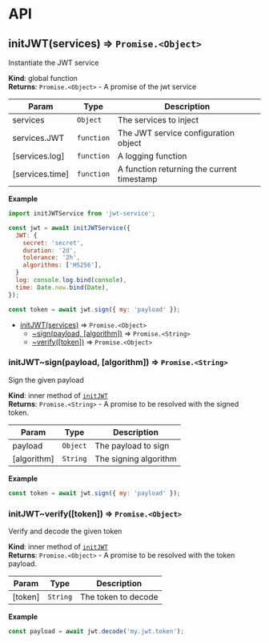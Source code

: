 # API
<a name="initJWT"></a>

## initJWT(services) ⇒ <code>Promise.&lt;Object&gt;</code>
Instantiate the JWT service

**Kind**: global function  
**Returns**: <code>Promise.&lt;Object&gt;</code> - A promise of the jwt service  

| Param | Type | Description |
| --- | --- | --- |
| services | <code>Object</code> | The services to inject |
| services.JWT | <code>function</code> | The JWT service configuration object |
| [services.log] | <code>function</code> | A logging function |
| [services.time] | <code>function</code> | A function returning the current timestamp |

**Example**  
```js
import initJWTService from 'jwt-service';

const jwt = await initJWTService({
  JWT: {
    secret: 'secret',
    duration: '2d',
    tolerance: '2h',
    algorithms: ['HS256'],
  }
  log: console.log.bind(console),
  time: Date.now.bind(Date),
});

const token = await jwt.sign({ my: 'payload' });
```

* [initJWT(services)](#initJWT) ⇒ <code>Promise.&lt;Object&gt;</code>
    * [~sign(payload, [algorithm])](#initJWT..sign) ⇒ <code>Promise.&lt;String&gt;</code>
    * [~verify([token])](#initJWT..verify) ⇒ <code>Promise.&lt;Object&gt;</code>

<a name="initJWT..sign"></a>

### initJWT~sign(payload, [algorithm]) ⇒ <code>Promise.&lt;String&gt;</code>
Sign the given payload

**Kind**: inner method of [<code>initJWT</code>](#initJWT)  
**Returns**: <code>Promise.&lt;String&gt;</code> - A promise to be resolved with the signed token.  

| Param | Type | Description |
| --- | --- | --- |
| payload | <code>Object</code> | The payload to sign |
| [algorithm] | <code>String</code> | The signing algorithm |

**Example**  
```js
const token = await jwt.sign({ my: 'payload' });
```
<a name="initJWT..verify"></a>

### initJWT~verify([token]) ⇒ <code>Promise.&lt;Object&gt;</code>
Verify and decode the given token

**Kind**: inner method of [<code>initJWT</code>](#initJWT)  
**Returns**: <code>Promise.&lt;Object&gt;</code> - A promise to be resolved with the token payload.  

| Param | Type | Description |
| --- | --- | --- |
| [token] | <code>String</code> | The token to decode |

**Example**  
```js
const payload = await jwt.decode('my.jwt.token');
```
